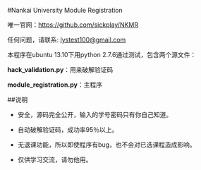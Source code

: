 #Nankai University Module Registration
   
唯一官网：https://github.com/sickplay/NKMR

任何问题，请联系: lystest100@gmail.com
       
       
       
本程序在ubuntu 13.10下用python 2.7.6通过测试，包含两个源文件：

__hack_validation.py__：用来破解验证码

__module_registration.py__：主程序
   
   
##说明

* 安全，源码完全公开，输入的学号密码只有你自己知道。

* 自动破解验证码，成功率95％以上。

* 无退课功能，所以即使程序有bug，也不会对已选课程造成影响。

* 仅供学习交流，请勿他用。
